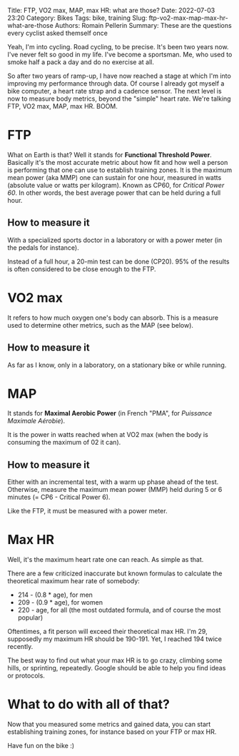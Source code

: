 Title: FTP, VO2 max, MAP, max HR: what are those?
Date: 2022-07-03 23:20
Category: Bikes
Tags: bike, training
Slug: ftp-vo2-max-map-max-hr-what-are-those
Authors: Romain Pellerin
Summary: These are the questions every cyclist asked themself once

Yeah, I'm into cycling. Road cycling, to be precise. It's been two years now. I've never felt so good in my life. I've become a sportsman. Me, who used to smoke half a pack a day and do no exercise at all.

So after two years of ramp-up, I have now reached a stage at which I'm into improving my performance through data. Of course I already got myself a bike computer, a heart rate strap and a cadence sensor. The next level is now to measure body metrics, beyond the "simple" heart rate. We're talking FTP, VO2 max, MAP, max HR. BOOM.

# FTP

What on Earth is that? Well it stands for **Functional Threshold Power**. Basically it's the most accurate metric about how fit and how well a person is performing that one can use to establish training zones. It is the maximum mean power (aka MMP) one can sustain for one hour, measured in watts (absolute value or watts per kilogram). Known as CP60, for *Critical Power 60*. In other words, the best average power that can be held during a full hour.

## How to measure it

With a specialized sports doctor in a laboratory or with a power meter (in the pedals for instance).

Instead of a full hour, a 20-min test can be done (CP20). 95% of the results is often considered to be close enough to the FTP.

# VO2 max

It refers to how much oxygen one's body can absorb. This is a measure used to determine other metrics, such as the MAP (see below).

## How to measure it

As far as I know, only in a laboratory, on a stationary bike or while running.

# MAP

It stands for **Maximal Aerobic Power** (in French "PMA", for *Puissance Maximale Aérobie*).

It is the power in watts reached when at VO2 max (when the body is consuming the maximum of 02 it can).

## How to measure it

Either with an incremental test, with a warm up phase ahead of the test. Otherwise, measure the maximum mean power (MMP) held during 5 or 6 minutes (= CP6 - Critical Power 6).

Like the FTP, it must be measured with a power meter.

# Max HR

Well, it's the maximum heart rate one can reach. As simple as that.

There are a few criticized inaccurate but known formulas to calculate the theoretical maximum hear rate of somebody:

- 214 - (0.8 * age), for men
- 209 - (0.9 * age), for women
- 220 - age, for all (the most outdated formula, and of course the most popular)

Oftentimes, a fit person will exceed their theoretical max HR. I'm 29, supposedly my maximum HR should be 190-191. Yet, I reached 194 twice recently.

The best way to find out what your max HR is to go crazy, climbing some hills, or sprinting, repeatedly. Google should be able to help you find ideas or protocols.

# What to do with all of that?

Now that you measured some metrics and gained data, you can start establishing training zones, for instance based on your FTP or max HR.



Have fun on the bike :)
